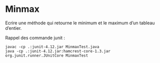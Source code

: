 # Minmax

Ecrire une méthode qui retourne le minimum et le maximum d’un tableau d’entier.

Rappel des commande junit :

    javac -cp .:junit-4.12.jar MinmaxTest.java
    java -cp .:junit-4.12.jar:hamcrest-core-1.3.jar org.junit.runner.JUnitCore MinmaxTest
